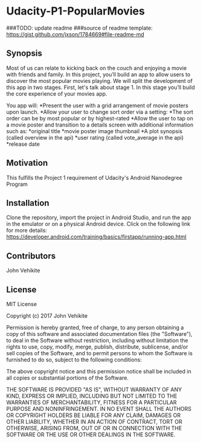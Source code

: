 # Udacity-P1-PopularMovies
###TODO: update readme
###source of readme template: https://gist.github.com/jxson/1784669#file-readme-md

## Synopsis

Most of us can relate to kicking back on the couch and enjoying a movie with friends and family. In this project, you’ll build an app to allow users to discover the most popular movies playing. We will split the development of this app in two stages. First, let's talk about stage 1. In this stage you’ll build the core experience of your movies app.

You app will:
*Present the user with a grid arrangement of movie posters upon launch.
*Allow your user to change sort order via a setting:
*The sort order can be by most popular or by highest-rated
*Allow the user to tap on a movie poster and transition to a details screen with additional information such as:
*original title
*movie poster image thumbnail
*A plot synopsis (called overview in the api)
*user rating (called vote_average in the api)
*release date

## Motivation

This fulfills the Project 1 requirement of Udacity's Android Nanodegree Program

## Installation

Clone the repository, import the project in Android Studio, and run the app in the emulator or on a physical Android device. Click on the following link for more details: <https://developer.android.com/training/basics/firstapp/running-app.html>

## Contributors

John Vehikite

## License

MIT License

Copyright (c) 2017 John Vehikite

Permission is hereby granted, free of charge, to any person obtaining a copy
of this software and associated documentation files (the "Software"), to deal
in the Software without restriction, including without limitation the rights
to use, copy, modify, merge, publish, distribute, sublicense, and/or sell
copies of the Software, and to permit persons to whom the Software is
furnished to do so, subject to the following conditions:

The above copyright notice and this permission notice shall be included in all
copies or substantial portions of the Software.

THE SOFTWARE IS PROVIDED "AS IS", WITHOUT WARRANTY OF ANY KIND, EXPRESS OR
IMPLIED, INCLUDING BUT NOT LIMITED TO THE WARRANTIES OF MERCHANTABILITY,
FITNESS FOR A PARTICULAR PURPOSE AND NONINFRINGEMENT. IN NO EVENT SHALL THE
AUTHORS OR COPYRIGHT HOLDERS BE LIABLE FOR ANY CLAIM, DAMAGES OR OTHER
LIABILITY, WHETHER IN AN ACTION OF CONTRACT, TORT OR OTHERWISE, ARISING FROM,
OUT OF OR IN CONNECTION WITH THE SOFTWARE OR THE USE OR OTHER DEALINGS IN THE
SOFTWARE.
